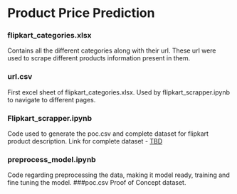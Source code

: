 # Product Price Prediction
### flipkart_categories.xlsx
Contains all the different categories along with their url. These url were used to scrape different products information present in them.
### url.csv
First excel sheet of flipkart_categories.xlsx. Used by flipkart_scrapper.ipynb to navigate to different pages.
### Flipkart_scrapper.ipynb
Code used to generate the poc.csv and complete dataset for flipkart product description.
Link for complete dataset - [TBD]()
### preprocess_model.ipynb
Code regarding preprocessing the data, making it model ready, training and fine tuning the model.
###poc.csv
Proof of Concept dataset.
